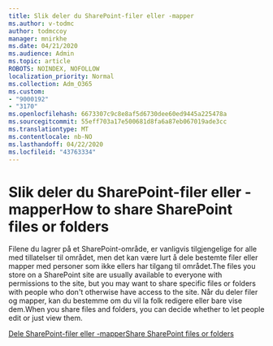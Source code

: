 ```yaml
---
title: Slik deler du SharePoint-filer eller -mapper
ms.author: v-todmc
author: todmccoy
manager: mnirkhe
ms.date: 04/21/2020
ms.audience: Admin
ms.topic: article
ROBOTS: NOINDEX, NOFOLLOW
localization_priority: Normal
ms.collection: Adm_O365
ms.custom:
- "9000192"
- "3170"
ms.openlocfilehash: 6673307c9c8e8af5d6730dee60ed9445a225478a
ms.sourcegitcommit: 55eff703a17e500681d8fa6a87eb067019ade3cc
ms.translationtype: MT
ms.contentlocale: nb-NO
ms.lasthandoff: 04/22/2020
ms.locfileid: "43763334"
---
```

# <a name="how-to-share-sharepoint-files-or-folders"></a><span data-ttu-id="22a66-102">Slik deler du SharePoint-filer eller -mapper</span><span class="sxs-lookup"><span data-stu-id="22a66-102">How to share SharePoint files or folders</span></span>

<span data-ttu-id="22a66-103">Filene du lagrer på et SharePoint-område, er vanligvis tilgjengelige for alle med tillatelser til området, men det kan være lurt å dele bestemte filer eller mapper med personer som ikke ellers har tilgang til området.</span><span class="sxs-lookup"><span data-stu-id="22a66-103">The files you store on a SharePoint site are usually available to everyone with permissions to the site, but you may want to share specific files or folders with people who don't otherwise have access to the site.</span></span> <span data-ttu-id="22a66-104">Når du deler filer og mapper, kan du bestemme om du vil la folk redigere eller bare vise dem.</span><span class="sxs-lookup"><span data-stu-id="22a66-104">When you share files and folders, you can decide whether to let people edit or just view them.</span></span>

[<span data-ttu-id="22a66-105">Dele SharePoint-filer eller -mapper</span><span class="sxs-lookup"><span data-stu-id="22a66-105">Share SharePoint files or folders</span></span>](https://support.office.com/article/1fe37332-0f9a-4719-970e-d2578da4941c)